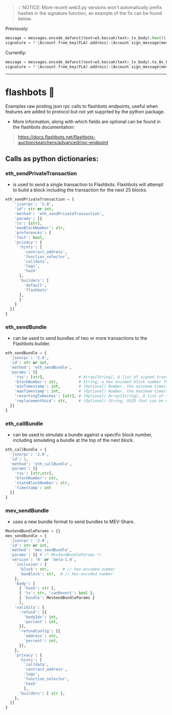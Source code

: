 > :bulb: NOTICE: More recent web3.py versions won't automatically prefix hashes in the signature function, an example of the fix can be found below.

Previously:
```py
message = messages.encode_defunct(text=w3.keccak(text=_tx_body).hex()) 
signature = f'{Account.from_key(FLA).address}:{Account.sign_message(message, FLA).signature.hex()}'
```
Currently:
```py
message = messages.encode_defunct(text=w3.keccak(text=_tx_body).to_0x_hex()) 
signature = f'{Account.from_key(FLA).address}:{Account.sign_message(message, FLA).signature.to_0x_hex()}'
```
---

# flashbots 🤖

Examples raw posting json rpc calls to flashbots endpoints, useful when features are added to protocol but not yet supprted by the python package.

- More information, along with which fields are optional can be found in the flashbots documentation: 
> https://docs.flashbots.net/flashbots-auction/searchers/advanced/rpc-endpoint

## Calls as python dictionaries:

### eth_sendPrivateTransaction 
- is used to send a single transaction to Flashbots. Flashbots will attempt to build a block including the transaction for the next 25 blocks.
```python
eth_sendPrivateTransaction = {
    'jsonrpc': '2.0',   
    'id': str or int,   
    'method': 'eth_sendPrivateTransaction',
    'params': [{
    'tx': [str],
    'maxBlockNumber': str,     
    'preferences': {       
    'fast': bool,       
    'privacy': {            
      'hints': [             
        'contract_address',             
        'function_selector',             
        'calldata',             
        'logs',             
        'hash'         
      ],         
      'builders': [      
        'default',           
        'flashbots'         
      ],       
      }     
    }
  }]
}
```

### eth_sendBundle
- can be used to send bundles of two or more transactions to the Flashbots builder.

```python
eth_sendBundle = {
  'jsonrpc': '2.0',
  'id': str or int,
  'method': 'eth_sendBundle',
  'params': [{
    'txs': [str],               # Array[String], A list of signed transactions to execute in an atomic bundle       
    'blockNumber': str,         # String, a hex encoded block number for which this bundle is valid on       
    'minTimestamp': int,        # (Optional) Number, the minimum timestamp for which this bundle is valid, in seconds since the unix epoch       
    'maxTimestamp': int,        # (Optional) Number, the maximum timestamp for which this bundle is valid, in seconds since the unix epoch       
    'revertingTxHashes': [str], # (Optional) Array[String], A list of tx hashes that are allowed to revert       
    'replacementUuid': str,     # (Optional) String, UUID that can be used to cancel/replace this bundle 
  }]
}
```

### eth_callBundle 
- can be used to simulate a bundle against a specific block number, including simulating a bundle at the top of the next block.
```python
eth_callBundle = {   
  'jsonrpc': '2.0',   
  'id': 1,
  'method': 'eth_callBundle',   
  'params': [{       
    'txs': [str,str],       
    'blockNumber': str,
    'stateBlockNumber': str, 
    'timestamp': int  
  }] 
}
```

### mev_sendBundle
-  uses a new bundle format to send bundles to MEV-Share.
```python
MevSendBundleParams = {}
mev_sendBundle = {
  'jsonrpc': '2.0',
  'id': str or int,
  'method': 'mev_sendBundle',
  'params': [{ # /* MevSendBundleParams */
  'version': '0' or 'beta-1.0',
    'inclusion': {
      'block': str,      # // hex-encoded number
      'maxBlock': str,  # // hex-encoded number
    },
    'body': [
      { 'hash': str },
      { 'tx': str, 'canRevert': bool },
      { 'bundle': MevSendBundleParams }
      ],
    'validity': {
      'refund': [{
        'bodyIdx': int,
        'percent': int,
      }],
      'refundConfig': [{
        'address': str,
        'percent': int,
      }],
    },
    'privacy': {
      'hints': [
        'calldata',
        'contract_address',
        'logs',
        'function_selector',
        'hash'
        ],
      'builders': [ str ],
    },
  }]
}   
```

